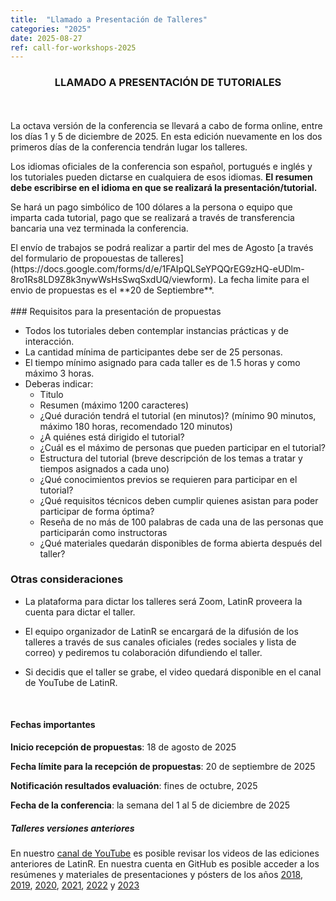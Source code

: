 ```yaml
---
title:  "Llamado a Presentación de Talleres"
categories: "2025"
date: 2025-08-27
ref: call-for-workshops-2025
---
```


<h3><center>LLAMADO A PRESENTACIÓN DE TUTORIALES</center></h3>

<br> <br> La octava versión de la conferencia se llevará a cabo de forma online, entre los días 1 y 5 de diciembre de 2025. En esta edición
nuevamente en los dos primeros días de la conferencia tendrán lugar los talleres.

Los idiomas oficiales de la conferencia son español, portugués e inglés y los tutoriales pueden dictarse en cualquiera de esos idiomas. **El resumen debe escribirse en el idioma en que se realizará la presentación/tutorial.**

Se hará un pago simbólico de 100 dólares a la persona o equipo que imparta cada tutorial, pago que se realizará a través de transferencia bancaria una vez terminada la conferencia. 
<div class="boxBorder">
El envío de trabajos se podrá realizar a partir del mes de Agosto [a través del formulario de propouestas de talleres](https://docs.google.com/forms/d/e/1FAIpQLSeYPQQrEG9zHQ-eUDlm-8ro1Rs8LD9Z8k3nywWsHsSwqSxdUQ/viewform). La fecha limite para el envio de propuestas es el **20 de Septiembre**.
</div>

<br>
### Requisitos para la presentación de propuestas

* Todos los tutoriales deben contemplar instancias prácticas y de interacción.   
* La cantidad mínima de participantes debe ser de 25 personas. 
* El tiempo mínimo asignado para cada taller es de 1.5 horas y como máximo 3 horas.
* Deberas indicar:
  - Titulo
  - Resumen (máximo 1200 caracteres)
  - ¿Qué duración tendrá el tutorial (en minutos)? (mínimo 90 minutos, máximo 180 horas, recomendado 120 minutos)
  - ¿A quiénes está dirigido el tutorial?
  - ¿Cuál es el máximo de personas que pueden participar en el tutorial? 
  - Estructura del tutorial (breve descripción de los temas a tratar y tiempos asignados a cada uno)
  - ¿Qué conocimientos previos se requieren para participar en el tutorial?
  - ¿Qué requisitos técnicos deben cumplir quienes asistan para poder participar de forma óptima?
  - Reseña de no más de 100 palabras de cada una de las personas que participarán como instructoras
  - ¿Qué materiales quedarán disponibles de forma abierta después del taller?

### Otras consideraciones

* La plataforma para dictar los talleres será Zoom, LatinR proveera la cuenta para dictar el taller.

* El equipo organizador de LatinR se encargará de la difusión de los talleres a través de sus canales oficiales (redes sociales y lista de correo) y pediremos tu colaboración difundiendo el taller.

* Si decidis que el taller se grabe, el video quedará disponible en el canal de YouTube de LatinR.

<br>

#### Fechas importantes

**Inicio recepción de propuestas**: 18 de agosto de 2025

**Fecha límite para la recepción de propuestas**: 20 de septiembre de 2025

**Notificación resultados evaluación**: fines de octubre, 2025

**Fecha de la conferencia**: la semana del 1 al 5 de diciembre de 2025

##### Talleres versiones anteriores

En nuestro [canal de YouTube](https://youtube.com/latinr) es posible
revisar los videos de las ediciones anteriores de LatinR. En nuestra
cuenta en GitHub es posible acceder a los resúmenes y materiales de
presentaciones y pósters de los años
[2018](https://github.com/LatinR/presentaciones-LatinR2018),
[2019](https://github.com/LatinR/presentaciones-LatinR2019),
[2020](https://github.com/LatinR/presentaciones-LatinR2020),
[2021](https://github.com/LatinR/presentaciones-LatinR2021), 
[2022](https://github.com/LatinR/presentaciones-LatinR2022) y [2023](https://github.com/LatinR/presentaciones-LatinR2023)


